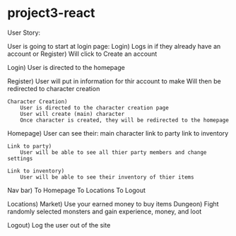 # project3-react

User Story:

User is going to start at login page:
    Login) Logs in if they already have an account
                    or
    Register) Will click to Create an account

Login)
    User is directed to the homepage

Register)
    User will put in information for thir account to make
    Will then be redirected to character creation
    
    Character Creation)
        User is directed to the character creation page
        User will create (main) character
        Once character is created, they will be redirected to the homepage

Homepage)
    User can see their: 
        main character
        link to party
        link to inventory

    Link to party)
        User will be able to see all thier party members and change settings

    Link to inventory)
        User will be able to see their inventory of thier items

Nav bar)
    To Homepage
    To Locations
    To Logout

Locations)
    Market)
        Use your earned money to buy items
    Dungeon)
        Fight randomly selected monsters and gain experience, money, and loot

Logout)
    Log the user out of the site
    
    
